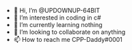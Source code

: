 - 👋 Hi, I’m @UPDOWNUP-64BIT
- 👀 I’m interested in coding in c#
- 🌱 I’m currently learning nothing
- 💞️ I’m looking to collaborate on anything
- 📫 How to reach me CPP-Daddy#0001
